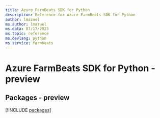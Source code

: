 ```yaml
---
title: Azure FarmBeats SDK for Python
description: Reference for Azure FarmBeats SDK for Python
author: lmazuel
ms.author: lmazuel
ms.data: 07/17/2023
ms.topic: reference
ms.devlang: python
ms.service: farmbeats
---
```

# Azure FarmBeats SDK for Python - preview
## Packages - preview
[!INCLUDE [packages](farmbeats-index.md)]